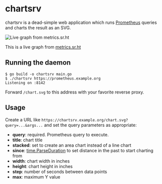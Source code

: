 # chartsrv

chartsrv is a dead-simple web application which runs [Prometheus][0] queries and
charts the result as an SVG.

[0]: https://prometheus.io/

![Live graph from metrics.sr.ht](https://metrics.sr.ht/chart.svg?title=Build%20worker%20load%20average&query=avg_over_time%28node_load15%7Binstance%3D~%22cirno%5B0-9%5D%2B.sr.ht%3A80%22%7D%5B1h%5D%29&max=64&since=336h&stacked&step=10000&height=3&width=10)

This is a live graph from [metrics.sr.ht](https://metrics.sr.ht)

## Running the daemon

```
$ go build -o chartsrv main.go
$ ./chartsrv https://prometheus.example.org
Listening on :8142
```

Forward `/chart.svg` to this address with your favorite reverse proxy.

## Usage

Create a URL like `https://chartsrv.example.org/chart.svg?query=...&args...` and
set the query parameters as appropriate:

- **query**: required. Prometheus query to execute.
- **title**: chart title
- **stacked**: set to create an area chart instead of a line chart
- **since**: [time.ParseDuration][1] to set distance in the past to start
  charting from
- **width**: chart width in inches
- **height**: chart height in inches
- **step**: number of seconds between data points
- **max**: maximum Y value

[1]: https://golang.org/pkg/time/#ParseDuration
